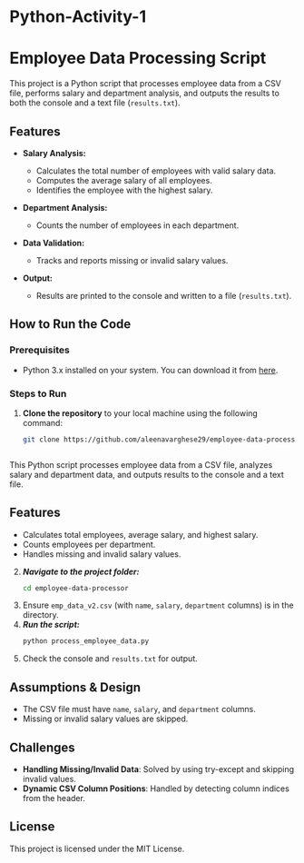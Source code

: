# Python-Activity-1
# Employee Data Processing Script

This project is a Python script that processes employee data from a CSV file, performs salary and department analysis, and outputs the results to both the console and a text file (`results.txt`).

## Features

- **Salary Analysis:**
  - Calculates the total number of employees with valid salary data.
  - Computes the average salary of all employees.
  - Identifies the employee with the highest salary.

- **Department Analysis:**
  - Counts the number of employees in each department.

- **Data Validation:**
  - Tracks and reports missing or invalid salary values.

- **Output:**
  - Results are printed to the console and written to a file (`results.txt`).

## How to Run the Code

### Prerequisites

- Python 3.x installed on your system. You can download it from [here](https://www.python.org/downloads/).

### Steps to Run

1. **Clone the repository** to your local machine using the following command:

   ```bash
   git clone https://github.com/aleenavarghese29/employee-data-processor.git



This Python script processes employee data from a CSV file, analyzes salary and department data, and outputs results to the console and a text file.

## Features

- Calculates total employees, average salary, and highest salary.
- Counts employees per department.
- Handles missing and invalid salary values.


2. ***Navigate to the project folder:***
   ```bash
   cd employee-data-processor
   ```
3. Ensure `emp_data_v2.csv` (with `name`, `salary`, `department` columns) is in the directory.
4. ***Run the script:***
   ```bash
   python process_employee_data.py
   ```
5. Check the console and `results.txt` for output.

## Assumptions & Design

- The CSV file must have `name`, `salary`, and `department` columns.
- Missing or invalid salary values are skipped.

## Challenges

- **Handling Missing/Invalid Data**: Solved by using try-except and skipping invalid values.
- **Dynamic CSV Column Positions**: Handled by detecting column indices from the header.

## License

This project is licensed under the MIT License.





   


